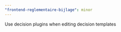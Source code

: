 ```yaml
---
"frontend-reglementaire-bijlage": minor
---
```


Use decision plugins when editing decision templates
